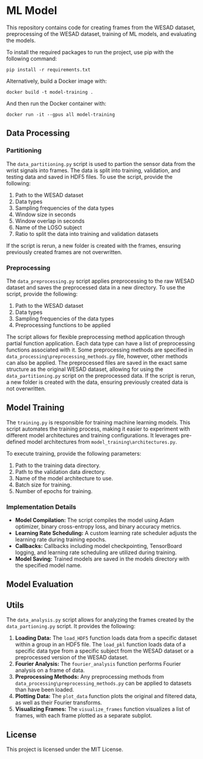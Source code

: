 # ML Model
This repository contains code for creating frames from the WESAD dataset, preprocessing of the WESAD dataset, training of ML models, and evaluating the models.

To install the required packages to run the project, use pip with the following command:
```
pip install -r requirements.txt
```
Alternatively, build a Docker image with:
```
docker build -t model-training .
```
And then run the Docker container with:
```
docker run -it --gpus all model-training
```

## Data Processing
### Partitioning
The `data_partitioning.py` script is used to partion the sensor data from the wrist signals into frames. The data is split into training, validation, and testing data and saved in HDF5 files. To use the script, provide the following:
1. Path to the WESAD dataset
2. Data types
3. Sampling frequencies of the data types
4. Window size in seconds
5. Window overlap in seconds
6. Name of the LOSO subject
6. Ratio to split the data into training and validation datasets

If the script is rerun, a new folder is created with the frames, ensuring previously created frames are not overwritten.

### Preprocessing
The `data_preprocessing.py` script applies preprocessing to the raw WESAD dataset and saves the preprocessed data in a new directory. To use the script, provide the following:
1. Path to the WESAD dataset
2. Data types
3. Sampling frequencies of the data types
3. Preprocessing functions to be applied

The script allows for flexible preprocessing method application through partial function application. Each data type can have a list of preprocessing functions associated with it. Some preprocessing methods are specified in `data_processing\preprocessing_methods.py` file, however, other methods can also be applied. The preprocessed files are saved in the exact same structure as the original WESAD dataset, allowing for using the `data_partitioning.py` script on the preprocessed data. If the script is rerun, a new folder is created with the data, ensuring previously created data is not overwritten.

## Model Training
The `training.py` is responsible for training machine learning models. This script automates the training process, making it easier to experiment with different model architectures and training configurations. It leverages pre-defined model architectures from `model_training\architectures.py`.

To execute training, provide the following parameters:
1. Path to the training data directory.
2. Path to the validation data directory.
3. Name of the model architecture to use.
4. Batch size for training.
5. Number of epochs for training.

### Implementation Details
- **Model Compilation:** The script compiles the model using Adam optimizer, binary cross-entropy loss, and binary accuracy metrics.
- **Learning Rate Scheduling:** A custom learning rate scheduler adjusts the learning rate during training epochs.
- **Callbacks:** Callbacks including model checkpointing, TensorBoard logging, and learning rate scheduling are utilized during training.
- **Model Saving:** Trained models are saved in the models directory with the specified model name.

## Model Evaluation

## Utils
The `data_analysis.py` script allows for analyzing the frames created by the `data_partioning.py` script. It provides the following:
1. **Loading Data:** The `load_HDF5` function loads data from a specific dataset within a group in an HDF5 file. The `load_pkl` function loads data of a specific data type from a specific subject from the WESAD dataset or a preprocessed version of the WESAD dataset.
2. **Fourier Analysis:** The `fourier_analysis` function performs Fourier analysis on a frame of data.
3. **Preprocessing Methods:** Any preprocessing methods from `data_processing\preprocessing_methods.py` can be applied to datasets than have been loaded.
3. **Plotting Data:** The `plot_data` function plots the original and filtered data, as well as their Fourier transforms.
4. **Visualizing Frames:** The `visualize_frames` function visualizes a list of frames, with each frame plotted as a separate subplot.

## License
This project is licensed under the MIT License.
